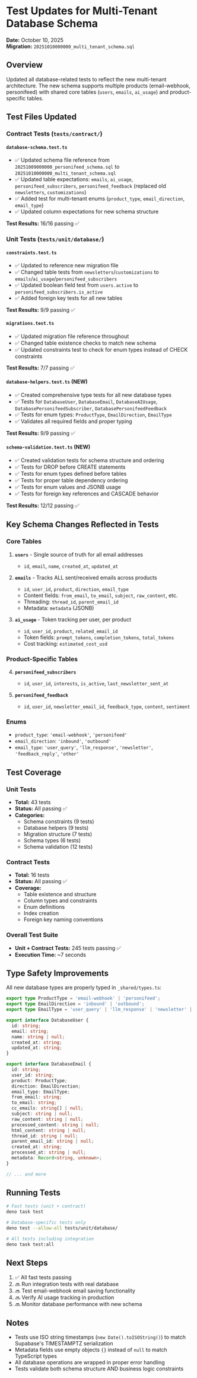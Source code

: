# Test Updates for Multi-Tenant Database Schema

**Date:** October 10, 2025\
**Migration:** `20251010000000_multi_tenant_schema.sql`

## Overview

Updated all database-related tests to reflect the new multi-tenant architecture. The new schema
supports multiple products (email-webhook, personifeed) with shared core tables (`users`, `emails`,
`ai_usage`) and product-specific tables.

## Test Files Updated

### Contract Tests (`tests/contract/`)

#### `database-schema.test.ts`

- ✅ Updated schema file reference from `20251009000000_personifeed_schema.sql` to
  `20251010000000_multi_tenant_schema.sql`
- ✅ Updated table expectations: `emails`, `ai_usage`, `personifeed_subscribers`,
  `personifeed_feedback` (replaced old `newsletters`, `customizations`)
- ✅ Added test for multi-tenant enums (`product_type`, `email_direction`, `email_type`)
- ✅ Updated column expectations for new schema structure

**Test Results:** 16/16 passing ✅

### Unit Tests (`tests/unit/database/`)

#### `constraints.test.ts`

- ✅ Updated to reference new migration file
- ✅ Changed table tests from `newsletters`/`customizations` to
  `emails`/`ai_usage`/`personifeed_subscribers`
- ✅ Updated boolean field test from `users.active` to `personifeed_subscribers.is_active`
- ✅ Added foreign key tests for all new tables

**Test Results:** 9/9 passing ✅

#### `migrations.test.ts`

- ✅ Updated migration file reference throughout
- ✅ Changed table existence checks to match new schema
- ✅ Updated constraints test to check for enum types instead of CHECK constraints

**Test Results:** 7/7 passing ✅

#### `database-helpers.test.ts` (NEW)

- ✅ Created comprehensive type tests for all new database types
- ✅ Tests for `DatabaseUser`, `DatabaseEmail`, `DatabaseAIUsage`, `DatabasePersonifeedSubscriber`,
  `DatabasePersonifeedFeedback`
- ✅ Tests for enum types: `ProductType`, `EmailDirection`, `EmailType`
- ✅ Validates all required fields and proper typing

**Test Results:** 9/9 passing ✅

#### `schema-validation.test.ts` (NEW)

- ✅ Created validation tests for schema structure and ordering
- ✅ Tests for DROP before CREATE statements
- ✅ Tests for enum types defined before tables
- ✅ Tests for proper table dependency ordering
- ✅ Tests for enum values and JSONB usage
- ✅ Tests for foreign key references and CASCADE behavior

**Test Results:** 12/12 passing ✅

## Key Schema Changes Reflected in Tests

### Core Tables

1. **`users`** - Single source of truth for all email addresses
   - `id`, `email`, `name`, `created_at`, `updated_at`

2. **`emails`** - Tracks ALL sent/received emails across products
   - `id`, `user_id`, `product`, `direction`, `email_type`
   - Content fields: `from_email`, `to_email`, `subject`, `raw_content`, etc.
   - Threading: `thread_id`, `parent_email_id`
   - Metadata: `metadata` (JSONB)

3. **`ai_usage`** - Token tracking per user, per product
   - `id`, `user_id`, `product`, `related_email_id`
   - Token fields: `prompt_tokens`, `completion_tokens`, `total_tokens`
   - Cost tracking: `estimated_cost_usd`

### Product-Specific Tables

4. **`personifeed_subscribers`**
   - `id`, `user_id`, `interests`, `is_active`, `last_newsletter_sent_at`

5. **`personifeed_feedback`**
   - `id`, `user_id`, `newsletter_email_id`, `feedback_type`, `content`, `sentiment`

### Enums

- `product_type`: `'email-webhook'`, `'personifeed'`
- `email_direction`: `'inbound'`, `'outbound'`
- `email_type`: `'user_query'`, `'llm_response'`, `'newsletter'`, `'feedback_reply'`, `'other'`

## Test Coverage

### Unit Tests

- **Total:** 43 tests
- **Status:** All passing ✅
- **Categories:**
  - Schema constraints (9 tests)
  - Database helpers (9 tests)
  - Migration structure (7 tests)
  - Schema types (6 tests)
  - Schema validation (12 tests)

### Contract Tests

- **Total:** 16 tests
- **Status:** All passing ✅
- **Coverage:**
  - Table existence and structure
  - Column types and constraints
  - Enum definitions
  - Index creation
  - Foreign key naming conventions

### Overall Test Suite

- **Unit + Contract Tests:** 245 tests passing ✅
- **Execution Time:** ~7 seconds

## Type Safety Improvements

All new database types are properly typed in `_shared/types.ts`:

```typescript
export type ProductType = 'email-webhook' | 'personifeed';
export type EmailDirection = 'inbound' | 'outbound';
export type EmailType = 'user_query' | 'llm_response' | 'newsletter' | 'feedback_reply' | 'other';

export interface DatabaseUser {
  id: string;
  email: string;
  name: string | null;
  created_at: string;
  updated_at: string;
}

export interface DatabaseEmail {
  id: string;
  user_id: string;
  product: ProductType;
  direction: EmailDirection;
  email_type: EmailType;
  from_email: string;
  to_email: string;
  cc_emails: string[] | null;
  subject: string | null;
  raw_content: string | null;
  processed_content: string | null;
  html_content: string | null;
  thread_id: string | null;
  parent_email_id: string | null;
  created_at: string;
  processed_at: string | null;
  metadata: Record<string, unknown>;
}

// ... and more
```

## Running Tests

```bash
# Fast tests (unit + contract)
deno task test

# Database-specific tests only
deno test --allow-all tests/unit/database/

# All tests including integration
deno task test:all
```

## Next Steps

1. ✅ All fast tests passing
2. 🔜 Run integration tests with real database
3. 🔜 Test email-webhook email saving functionality
4. 🔜 Verify AI usage tracking in production
5. 🔜 Monitor database performance with new schema

## Notes

- Tests use ISO string timestamps (`new Date().toISOString()`) to match Supabase's TIMESTAMPTZ
  serialization
- Metadata fields use empty objects `{}` instead of `null` to match TypeScript types
- All database operations are wrapped in proper error handling
- Tests validate both schema structure AND business logic constraints
